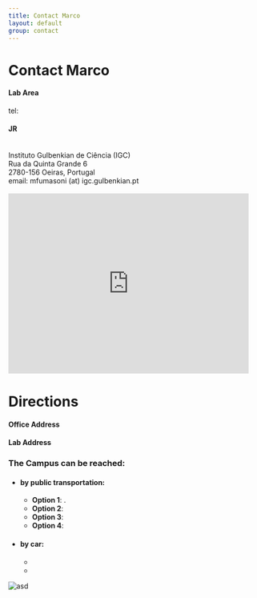 ```yaml
---
title: Contact Marco
layout: default
group: contact
---
```


# Contact Marco


<div class="row">

<div class="col-md-4">

  <h4>Lab Area </h4>
  tel:

</div>

<div class="col-md-4">

  <h4>JR</h4>
  <br>
  Instituto Gulbenkian de Ciência (IGC) <br>
  Rua da Quinta Grande 6 <br>
  2780-156 Oeiras, Portugal <br>
  email: mfumasoni (at) igc.gulbenkian.pt <br>
  <br>

  <div class="googlemaps">
      <iframe width="480" height="360" frameborder="0" scrolling="no" marginheight="0" marginwidth="0" src="https://www.google.com/maps/embed?pb=!1m18!1m12!1m3!1d2883.2972947006265!2d7.277682451005758!3d43.7251505556908!2m3!1f0!2f0!3f0!3m2!1i1024!2i768!4f13.1!3m3!1m2!1s0x12cdc5446a72ec7f:0x165476a981af4e79!2s28%20Avenue%20de%20Valombrose,%2006100%20Nice!5e0!3m2!1sen!2sfr!4v1477510855195">
      </iframe>
  </div>

</div>

<div class="col-md-4">


</div>

</div>

# Directions

<div class="row">

<div class="col-md-4">

<h4>Office Address</h4>


</div>

<div class="col-md-4">

<h4>Lab Address</h4>


</div>

</div>




<!-- Our lab is in on the UCSF Mission Bay campus in Genentech Hall (600 16th St, San Francisco, CA 94158)
 -->

### The  Campus can be reached:  
* #### by public transportation:
  * **Option 1**: .
  * **Option 2**:
  * **Option 3**:
  * **Option 4**:
* #### by car:
  *
  *

<img class="img-fluid" src="/static/img/XSA.png" alt="asd">
